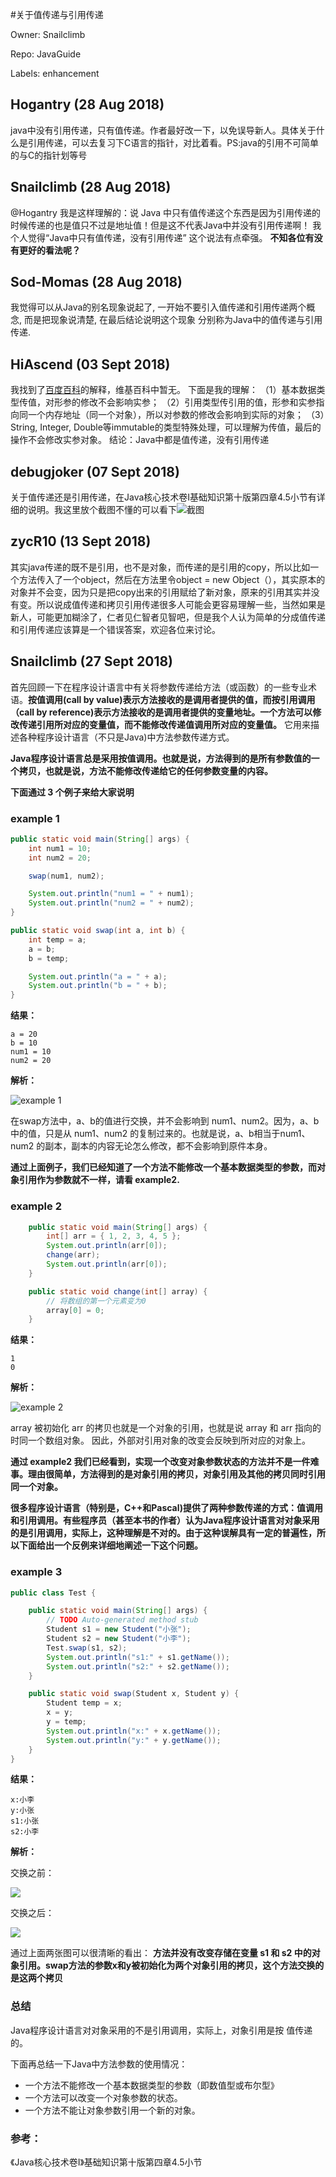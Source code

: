 #关于值传递与引用传递

Owner: Snailclimb

Repo: JavaGuide

Labels: enhancement 

## Hogantry (28 Aug 2018)

java中没有引用传递，只有值传递。作者最好改一下，以免误导新人。具体关于什么是引用传递，可以去复习下C语言的指针，对比着看。PS:java的引用不可简单的与C的指针划等号

## Snailclimb (28 Aug 2018)

  @Hogantry 我是这样理解的：说 Java 中只有值传递这个东西是因为引用传递的时候传递的也是值只不过是地址值！但是这不代表Java中并没有引用传递啊！
我个人觉得“Java中只有值传递，没有引用传递” 这个说法有点牵强。
**不知各位有没有更好的看法呢？**


## Sod-Momas (28 Aug 2018)

我觉得可以从Java的别名现象说起了,
一开始不要引入值传递和引用传递两个概念,
而是把现象说清楚,
在最后结论说明这个现象
分别称为Java中的值传递与引用传递.


## HiAscend (03 Sept 2018)

我找到了[百度百科](https://baike.baidu.com/item/%E5%BC%95%E7%94%A8%E4%BC%A0%E9%80%92/2880658)的解释，维基百科中暂无。
下面是我的理解：
（1）基本数据类型传值，对形参的修改不会影响实参；
（2）引用类型传引用的值，形参和实参指向同一个内存地址（同一个对象），所以对参数的修改会影响到实际的对象；
（3）String, Integer, Double等immutable的类型特殊处理，可以理解为传值，最后的操作不会修改实参对象。
结论：Java中都是值传递，没有引用传递

## debugjoker (07 Sept 2018)

关于值传递还是引用传递，在Java核心技术卷Ⅰ基础知识第十版第四章4.5小节有详细的说明。我这里放个截图不懂的可以看下![截图](https://i.loli.net/2018/09/07/5b920d8d12469.png)

## zycR10 (13 Sept 2018)

其实java传递的既不是引用，也不是对象，而传递的是引用的copy，所以比如一个方法传入了一个object，然后在方法里令object = new Object（），其实原本的对象并不会变，因为只是把copy出来的引用赋给了新对象，原来的引用其实并没有变。所以说成值传递和拷贝引用传递很多人可能会更容易理解一些，当然如果是新人，可能更加糊涂了，仁者见仁智者见智吧，但是我个人认为简单的分成值传递和引用传递应该算是一个错误答案，欢迎各位来讨论。

## Snailclimb (27 Sept 2018)


首先回顾一下在程序设计语言中有关将参数传递给方法（或函数）的一些专业术语。**按值调用(call by value)表示方法接收的是调用者提供的值，而按引用调用（call by reference)表示方法接收的是调用者提供的变量地址。一个方法可以修改传递引用所对应的变量值，而不能修改传递值调用所对应的变量值。**  它用来描述各种程序设计语言（不只是Java)中方法参数传递方式。

**Java程序设计语言总是采用按值调用。也就是说，方法得到的是所有参数值的一个拷贝，也就是说，方法不能修改传递给它的任何参数变量的内容。**

**下面通过 3 个例子来给大家说明**

### example 1 


```java
public static void main(String[] args) {
    int num1 = 10;
    int num2 = 20;

    swap(num1, num2);

    System.out.println("num1 = " + num1);
    System.out.println("num2 = " + num2);
}

public static void swap(int a, int b) {
    int temp = a;
    a = b;
    b = temp;

    System.out.println("a = " + a);
    System.out.println("b = " + b);
}
```

**结果：**

```
a = 20
b = 10
num1 = 10
num2 = 20
```

**解析：**

![example 1 ](http://my-blog-to-use.oss-cn-beijing.aliyuncs.com/18-9-27/22191348.jpg)

在swap方法中，a、b的值进行交换，并不会影响到 num1、num2。因为，a、b中的值，只是从 num1、num2 的复制过来的。也就是说，a、b相当于num1、num2 的副本，副本的内容无论怎么修改，都不会影响到原件本身。

**通过上面例子，我们已经知道了一个方法不能修改一个基本数据类型的参数，而对象引用作为参数就不一样，请看 example2.**


### example 2

```java
	public static void main(String[] args) {
		int[] arr = { 1, 2, 3, 4, 5 };
		System.out.println(arr[0]);
		change(arr);
		System.out.println(arr[0]);
	}

	public static void change(int[] array) {
		// 将数组的第一个元素变为0
		array[0] = 0;
	}
```

**结果：**

```
1
0
```

**解析：**

![example 2](http://my-blog-to-use.oss-cn-beijing.aliyuncs.com/18-9-27/3825204.jpg)

array 被初始化 arr 的拷贝也就是一个对象的引用，也就是说 array 和 arr 指向的时同一个数组对象。 因此，外部对引用对象的改变会反映到所对应的对象上。


**通过 example2 我们已经看到，实现一个改变对象参数状态的方法并不是一件难事。理由很简单，方法得到的是对象引用的拷贝，对象引用及其他的拷贝同时引用同一个对象。**

**很多程序设计语言（特别是，C++和Pascal)提供了两种参数传递的方式：值调用和引用调用。有些程序员（甚至本书的作者）认为Java程序设计语言对对象采用的是引用调用，实际上，这种理解是不对的。由于这种误解具有一定的普遍性，所以下面给出一个反例来详细地阐述一下这个问题。**


### example 3

```java
public class Test {

	public static void main(String[] args) {
		// TODO Auto-generated method stub
		Student s1 = new Student("小张");
		Student s2 = new Student("小李");
		Test.swap(s1, s2);
		System.out.println("s1:" + s1.getName());
		System.out.println("s2:" + s2.getName());
	}

	public static void swap(Student x, Student y) {
		Student temp = x;
		x = y;
		y = temp;
		System.out.println("x:" + x.getName());
		System.out.println("y:" + y.getName());
	}
}
```

**结果：**

```
x:小李
y:小张
s1:小张
s2:小李
```

**解析：**

交换之前：

![](http://my-blog-to-use.oss-cn-beijing.aliyuncs.com/18-9-27/88729818.jpg)

交换之后：

![](http://my-blog-to-use.oss-cn-beijing.aliyuncs.com/18-9-27/34384414.jpg)


通过上面两张图可以很清晰的看出： **方法并没有改变存储在变量 s1 和 s2 中的对象引用。swap方法的参数x和y被初始化为两个对象引用的拷贝，这个方法交换的是这两个拷贝**

### 总结

Java程序设计语言对对象采用的不是引用调用，实际上，对象引用是按
值传递的。

下面再总结一下Java中方法参数的使用情况：

- 一个方法不能修改一个基本数据类型的参数（即数值型或布尔型》
- 一个方法可以改变一个对象参数的状态。
- 一个方法不能让对象参数引用一个新的对象。


### 参考：

《Java核心技术卷Ⅰ》基础知识第十版第四章4.5小节

